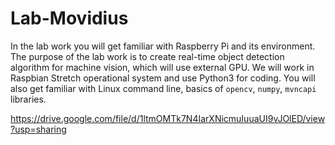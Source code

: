 # Lab-Movidius
In the lab work you will get familiar with Raspberry Pi and its environment. The purpose of the lab work is to create real-time object detection algorithm for machine vision, which will use external GPU. We will work in Raspbian Stretch operational system and use Python3 for coding. You will also get familiar with Linux command line, basics of `opencv`, `numpy`, `mvncapi` libraries.

https://drive.google.com/file/d/1ltmOMTk7N4IarXNicmuIuuaUI9vJOlED/view?usp=sharing

